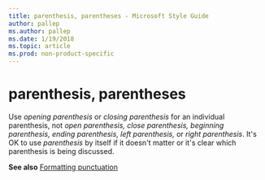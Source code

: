 ```yaml
---
title: parenthesis, parentheses - Microsoft Style Guide
author: pallep
ms.author: pallep
ms.date: 1/19/2018
ms.topic: article
ms.prod: non-product-specific
---
```


# parenthesis, parentheses

Use *opening parenthesis* or *closing parenthesis* for an individual parenthesis, not *open parenthesis,* *close parenthesis,* *beginning parenthesis,* *ending parenthesis,* *left parenthesis,* or *right parenthesis*. It's OK to use *parenthesis* by itself if it doesn't matter or it's clear which parenthesis is being discussed.

**See also** [Formatting punctuation](/style-guide/punctuation/formatting-punctuation)
